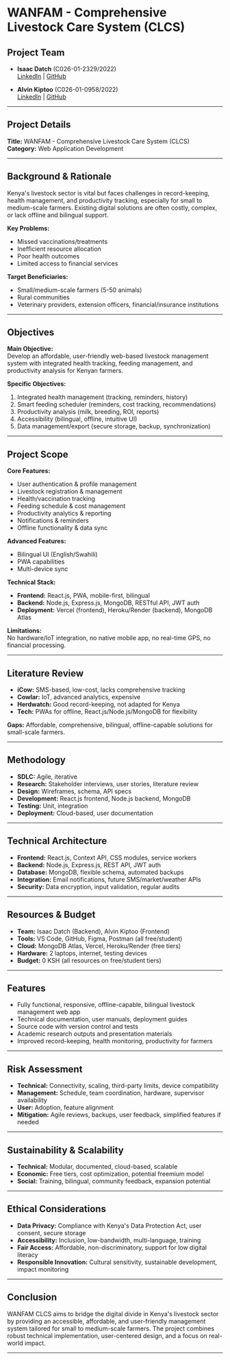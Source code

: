 # WANFAM - Comprehensive Livestock Care System (CLCS)
## Project Team

- **Isaac Datch** (C026-01-2329/2022)  
    [LinkedIn](https://www.linkedin.com/in/isaac-datch-947067288/) | [GitHub](https://github.com/Brandon-Isaac)

- **Alvin Kiptoo** (C026-01-0958/2022)  
    [LinkedIn](https://www.linkedin.com/in/alvinkiptoo) | [GitHub](https://github.com/alvinkiptoo)

---

## Project Details

**Title:** WANFAM - Comprehensive Livestock Care System (CLCS)  
**Category:** Web Application Development  

---

## Background & Rationale

Kenya's livestock sector is vital but faces challenges in record-keeping, health management, and productivity tracking, especially for small to medium-scale farmers. Existing digital solutions are often costly, complex, or lack offline and bilingual support.

**Key Problems:**
- Missed vaccinations/treatments
- Inefficient resource allocation
- Poor health outcomes
- Limited access to financial services

**Target Beneficiaries:**
- Small/medium-scale farmers (5-50 animals)
- Rural communities
- Veterinary providers, extension officers, financial/insurance institutions

---

## Objectives

**Main Objective:**  
Develop an affordable, user-friendly web-based livestock management system with integrated health tracking, feeding management, and productivity analysis for Kenyan farmers.

**Specific Objectives:**
1. Integrated health management (tracking, reminders, history)
2. Smart feeding scheduler (reminders, cost tracking, recommendations)
3. Productivity analysis (milk, breeding, ROI, reports)
4. Accessibility (bilingual, offline, intuitive UI)
5. Data management/export (secure storage, backup, synchronization)

---

## Project Scope

**Core Features:**
- User authentication & profile management
- Livestock registration & management
- Health/vaccination tracking
- Feeding schedule & cost management
- Productivity analytics & reporting
- Notifications & reminders
- Offline functionality & data sync

**Advanced Features:**
- Bilingual UI (English/Swahili)
- PWA capabilities
- Multi-device sync

**Technical Stack:**
- **Frontend:** React.js, PWA, mobile-first, bilingual
- **Backend:** Node.js, Express.js, MongoDB, RESTful API, JWT auth
- **Deployment:** Vercel (frontend), Heroku/Render (backend), MongoDB Atlas

**Limitations:**  
No hardware/IoT integration, no native mobile app, no real-time GPS, no financial processing.

---

## Literature Review

- **iCow:** SMS-based, low-cost, lacks comprehensive tracking
- **Cowlar:** IoT, advanced analytics, expensive
- **Herdwatch:** Good record-keeping, not adapted for Kenya
- **Tech:** PWAs for offline, React.js/Node.js/MongoDB for flexibility

**Gaps:** Affordable, comprehensive, bilingual, offline-capable solutions for small-scale farmers.

---

## Methodology

- **SDLC:** Agile, iterative
- **Research:** Stakeholder interviews, user stories, literature review
- **Design:** Wireframes, schema, API specs
- **Development:** React.js frontend, Node.js backend, MongoDB
- **Testing:** Unit, integration
- **Deployment:** Cloud-based, user documentation

---

## Technical Architecture

- **Frontend:** React.js, Context API, CSS modules, service workers
- **Backend:** Node.js, Express.js, REST API, JWT auth
- **Database:** MongoDB, flexible schema, automated backups
- **Integration:** Email notifications, future SMS/market/weather APIs
- **Security:** Data encryption, input validation, regular audits

---

## Resources & Budget

- **Team:** Isaac Datch (Backend), Alvin Kiptoo (Frontend)
- **Tools:** VS Code, GitHub, Figma, Postman (all free/student)
- **Cloud:** MongoDB Atlas, Vercel, Heroku/Render (free tiers)
- **Hardware:** 2 laptops, internet, testing devices
- **Budget:** 0 KSH (all resources on free/student tiers)

---

## Features

- Fully functional, responsive, offline-capable, bilingual livestock management web app
- Technical documentation, user manuals, deployment guides
- Source code with version control and tests
- Academic research outputs and presentation materials
- Improved record-keeping, health monitoring, productivity for farmers

---

## Risk Assessment

- **Technical:** Connectivity, scaling, third-party limits, device compatibility
- **Management:** Schedule, team coordination, hardware, supervisor availability
- **User:** Adoption, feature alignment
- **Mitigation:** Agile reviews, backups, user feedback, simplified features if needed

---

## Sustainability & Scalability

- **Technical:** Modular, documented, cloud-based, scalable
- **Economic:** Free tiers, cost optimization, potential freemium model
- **Social:** Training, bilingual, community feedback, expansion potential

---

## Ethical Considerations

- **Data Privacy:** Compliance with Kenya's Data Protection Act, user consent, secure storage
- **Accessibility:** Inclusion, low-bandwidth, multi-language, training
- **Fair Access:** Affordable, non-discriminatory, support for low digital literacy
- **Responsible Innovation:** Cultural sensitivity, sustainable development, impact monitoring

---

## Conclusion

WANFAM CLCS aims to bridge the digital divide in Kenya's livestock sector by providing an accessible, affordable, and user-friendly management system tailored for small to medium-scale farmers. The project combines robust technical implementation, user-centered design, and a focus on real-world impact.

---
